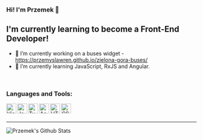 ### Hi! I'm Przemek 👋
## I'm currently learning to become a Front-End Developer!
- 🔭 I’m currently working on a buses widget - https://przemyslawren.github.io/zielona-gora-buses/
- 🌱 I’m currently learning JavaScript, RxJS and Angular.

<br />

### Languages and Tools:

<img align="left" alt="Visual Studio Code" width="26px" src="https://img.icons8.com/fluency/256/visual-studio-code-2019.png" />
<img align="left" alt="JavaScript" width="26px" src="https://img.icons8.com/color/256/javascript.png" />
<img align="left" alt="Typescript" width="26px" src="https://icons8.com/icon/nCj4PvnCO0tZ/typescript.png" />
<img align="left" alt="Angular" width="26px" src="https://icons8.com/icon/j9DnICNnlhGk/angularjs.png" />
<img align="left" alt="HTML5" width="26px" src="https://img.icons8.com/ios-filled/256/html-5.png" />
<img align="left" alt="CSS3" width="26px" src="https://img.icons8.com/fluency/256/css3.png" />

<br />
<br />

---

<img align="center" alt="Przemek's Github Stats" src="https://github-readme-stats.vercel.app/api?username=przemyslawren&show_icons=true&hide_border=true" />
